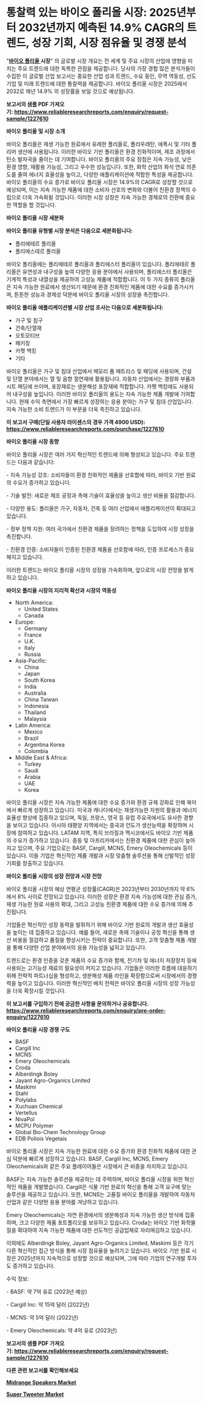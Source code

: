 <p><h1>통찰력 있는 바이오 폴리올 시장: 2025년부터 2032년까지 예측된 14.9% CAGR의 트렌드, 성장 기회, 시장 점유율 및 경쟁 분석</h1></p><p>"<strong><a href="https://www.reliableresearchreports.com/bio-polyols-r1227610?utm_campaign=105&utm_medium=7&utm_source=Github&utm_content=ia&utm_term=08012025&utm_id=bio-polyols">바이오 폴리올&nbsp;</a></strong><strong>시장</strong>" 의 글로벌 시장 개요는 전 세계 및 주요 시장의 산업에 영향을 미치는 주요 트렌드에 대한 독특한 관점을 제공합니다. 당사의 가장 경험 많은 분석가들이 수집한 이 글로벌 산업 보고서는 중요한 산업 성과 트렌드, 수요 동인, 무역 역동성, 선도 기업 및 미래 트렌드에 대한 통찰력을 제공합니다. 바이오 폴리올 시장은 2025에서 2032로 매년 14.9% 의 성장률을 보일 것으로 예상됩니다.&nbsp;</p>
<p><strong>보고서의 샘플 PDF 가져오기:&nbsp;<a href="https://www.reliableresearchreports.com/enquiry/request-sample/1227610?utm_campaign=105&utm_medium=7&utm_source=Github&utm_content=ia&utm_term=08012025&utm_id=bio-polyols">https://www.reliableresearchreports.com/enquiry/request-sample/1227610</a></strong></p>
<p><strong>바이오 폴리올 및 시장 소개</strong></p>
<p><p>바이오 폴리올은 재생 가능한 원료에서 유래한 폴리올로, 폴리우레탄, 에폭시 및 기타 폴리머 생산에 사용됩니다. 이러한 바이오 기반 폴리올은 환경 친화적이며, 제조 과정에서 탄소 발자국을 줄이는 데 기여합니다. 바이오 폴리올의 주요 장점은 지속 가능성, 낮은 환경 영향, 재활용 가능성, 그리고 우수한 성능입니다. 또한, 화학 산업의 화석 연료 의존도를 줄여 에너지 효율성을 높이고, 다양한 애플리케이션에 적합한 특성을 제공합니다. 바이오 폴리올의 수요 증가로 바이오 폴리올 시장은 14.9%의 CAGR로 성장할 것으로 예상되며, 이는 지속 가능한 제품에 대한 소비자 선호의 변화와 더불어 친환경 정책의 수립으로 더욱 가속화될 것입니다. 이러한 시장 성장은 지속 가능한 경제로의 전환에 중요한 역할을 할 것입니다.</p></p>
<p><strong>바이오 폴리올 시장 세분화</strong></p>
<p><strong>바이오 폴리올 유형별 시장 분석은 다음으로 세분화됩니다:</strong></p>
<p><ul><li>폴리에테르 폴리올</li><li>폴리에스테르 폴리올</li></ul></p>
<p><p>바이오 폴리올에는 폴리에테르 폴리올과 폴리에스터 폴리올이 있습니다. 폴리에테르 폴리올은 유연성과 내구성을 높여 다양한 응용 분야에서 사용되며, 폴리에스터 폴리올은 기계적 특성과 내열성을 제공하여 고성능 제품에 적합합니다. 이 두 가지 종류의 폴리올은 지속 가능한 원료에서 생산되기 때문에 환경 친화적인 제품에 대한 수요를 증가시키며, 튼튼한 성능과 경제성 덕분에 바이오 폴리올 시장의 성장을 촉진합니다.</p></p>
<p><strong>바이오 폴리올 애플리케이션별 시장 산업 조사는 다음으로 세분화됩니다:</strong></p>
<p><ul><li>가구 및 침구</li><li>건축/단열재</li><li>오토모티브</li><li>패키징</li><li>카펫 백킹</li><li>기타</li></ul></p>
<p><p>바이오 폴리올은 가구 및 침대 산업에서 메모리 폼 매트리스 및 패딩에 사용되며, 건설 및 단열 분야에서는 열 및 음향 절연재에 활용됩니다. 자동차 산업에서는 경량화 부품과 시트 패딩에 쓰이며, 포장재로는 생분해성 포장재에 적합합니다. 카펫 백킹에도 사용되어 내구성을 높입니다. 이러한 바이오 폴리올의 용도는 지속 가능한 제품 개발에 기여합니다. 현재 수익 측면에서 가장 빠르게 성장하는 응용 분야는 가구 및 침대 산업입니다. 지속 가능한 소비 트렌드가 이 부문을 더욱 촉진하고 있습니다.</p></p>
<p><strong>이 보고서 구매(단일 사용자 라이센스의 경우 가격 4900 USD): <a href="https://www.reliableresearchreports.com/purchase/1227610?utm_campaign=105&utm_medium=7&utm_source=Github&utm_content=ia&utm_term=08012025&utm_id=bio-polyols">https://www.reliableresearchreports.com/purchase/1227610</a></strong></p>
<p><strong>바이오 폴리올 시장 동향</strong></p>
<p><p>바이오 폴리올 시장은 여러 가지 혁신적인 트렌드에 의해 형성되고 있습니다. 주요 트렌드는 다음과 같습니다:</p><p>- 지속 가능성 강조: 소비자들이 환경 친화적인 제품을 선호함에 따라, 바이오 기반 원료의 수요가 증가하고 있습니다.</p><p>- 기술 발전: 새로운 제조 공정과 촉매 기술이 효율성을 높이고 생산 비용을 절감합니다.</p><p>- 다양한 용도: 폴리올은 가구, 자동차, 건축 등 여러 산업에서 애플리케이션이 확대되고 있습니다.</p><p>- 정부 정책 지원: 여러 국가에서 친환경 제품을 장려하는 정책을 도입하여 시장 성장을 촉진합니다.</p><p>- 친환경 인증: 소비자들이 인증된 친환경 제품을 선호함에 따라, 인증 프로세스가 중요해지고 있습니다.</p><p>이러한 트렌드는 바이오 폴리올 시장의 성장을 가속화하며, 앞으로의 시장 전망을 밝게 하고 있습니다.</p></p>
<p><strong>바이오 폴리올 시장의 지리적 확산과 시장의 역동성</strong></p>
<p><ul>
    <li>
        North America:
        <ul>
            <li>United States</li>
            <li>Canada</li>
        </ul>
    </li>
    <li>
        Europe:
        <ul>
            <li>Germany</li>
            <li>France</li>
            <li>U.K.</li>
            <li>Italy</li>
            <li>Russia</li>
        </ul>
    </li>
    <li>
        Asia-Pacific:
        <ul>
            <li>China</li>
            <li>Japan</li>
            <li>South Korea</li>
            <li>India</li>
            <li>Australia</li>
            <li>China Taiwan</li>
            <li>Indonesia</li>
            <li>Thailand</li>
            <li>Malaysia</li>
        </ul>
    </li>
    <li>
        Latin America:
        <ul>
            <li>Mexico</li>
            <li>Brazil</li>
            <li>Argentina Korea</li>
            <li>Colombia</li>
        </ul>
    </li>
    <li>
        Middle East & Africa:
        <ul>
            <li>Turkey</li>
            <li>Saudi</li>
            <li>Arabia</li>
            <li>UAE</li>
            <li>Korea</li>
        </ul>
    </li>
    </ul></p>
<p><p>바이오 폴리올 시장은 지속 가능한 제품에 대한 수요 증가와 환경 규제 강화로 인해 북미에서 빠르게 성장하고 있습니다. 미국과 캐나다에서는 재생가능한 자원의 활용과 에너지 효율성 향상에 집중하고 있으며, 독일, 프랑스, 영국 등 유럽 주요국에서도 유사한 경향을 보이고 있습니다. 아시아 태평양 지역에서는 중국과 인도가 생산능력을 확장하며 시장에 참여하고 있습니다. LATAM 지역, 특히 브라질과 멕시코에서도 바이오 기반 제품의 수요가 증가하고 있습니다. 중동 및 아프리카에서는 친환경 제품에 대한 관심이 높아지고 있으며, 주요 기업으로는 BASF, Cargill, MCNS, Emery Oleochemicals 등이 있습니다. 이들 기업은 혁신적인 제품 개발과 시장 맞춤형 솔루션을 통해 산발적인 성장 기회를 창출하고 있습니다.</p></p>
<p><strong>바이오 폴리올 시장의 성장 전망과 시장 전망</strong></p>
<p><p>바이오 폴리올 시장의 예상 연평균 성장률(CAGR)은 2023년부터 2030년까지 약 6%에서 8% 사이로 전망되고 있습니다. 이러한 성장은 환경 지속 가능성에 대한 관심 증가, 재생 가능한 원료 사용의 확대, 그리고 고성능 친환경 제품에 대한 수요 증가에 의해 추진됩니다.</p><p>기업들은 혁신적인 성장 동력을 발휘하기 위해 바이오 기반 원료의 개발과 생산 효율성을 높이는 데 집중하고 있습니다. 예를 들어, 새로운 촉매 기술이나 공정 혁신을 통해 생산 비용을 절감하고 품질을 향상시키는 전략이 중요합니다. 또한, 고객 맞춤형 제품 개발을 통해 다양한 산업 분야에서의 응용 가능성을 넓히고 있습니다.</p><p>트렌드로는 환경 인증을 갖춘 제품의 수요 증가와 함께, 전기차 및 에너지 저장장치 등에 사용되는 고기능성 재료의 필요성이 커지고 있습니다. 기업들은 이러한 흐름에 대응하기 위해 전략적 파트너십을 형성하고, 생분해성 제품 라인을 확장함으로써 시장에서의 경쟁력을 높이고 있습니다. 이러한 혁신적인 배치 전략은 바이오 폴리올 시장의 성장 가능성을 더욱 확장시킬 것입니다.</p></p>
<p><strong>이 보고서를 구입하기 전에 궁금한 사항을 문의하거나 공유합니다. <a href="https://www.reliableresearchreports.com/enquiry/pre-order-enquiry/1227610?utm_campaign=105&utm_medium=7&utm_source=Github&utm_content=ia&utm_term=08012025&utm_id=bio-polyols">https://www.reliableresearchreports.com/enquiry/pre-order-enquiry/1227610</a></strong></p>
<p><strong>바이오 폴리올 시장 경쟁 구도</strong></p>
<p><ul><li>BASF</li><li>Cargill Inc</li><li>MCNS</li><li>Emery Oleochemicals</li><li>Croda</li><li>Alberdingk Boley</li><li>Jayant Agro-Organics Limited</li><li>Maskimi</li><li>Stahl</li><li>Polylabs</li><li>Xuchuan Chemical</li><li>Vertellus</li><li>NivaPol</li><li>MCPU Polymer</li><li>Global Bio-Chem Technology Group</li><li>EDB Poliois Vegetais</li></ul></p>
<p><p>바이오 폴리올 시장은 지속 가능한 원료에 대한 수요 증가와 환경 친화적 제품에 대한 관심 덕분에 빠르게 성장하고 있습니다. BASF, Cargill Inc, MCNS, Emery Oleochemicals와 같은 주요 플레이어들은 시장에서 큰 비중을 차지하고 있습니다. </p><p>BASF는 지속 가능한 솔루션을 제공하는 데 주력하며, 바이오 폴리올 시장을 위한 혁신적인 제품을 개발했습니다. Cargill은 식물 기반 원료의 혁신을 통해 고객 요구에 맞는 솔루션을 제공하고 있습니다. 또한, MCNS는 고품질 바이오 폴리올을 개발하여 자동차 산업과 같은 다양한 응용 분야를 겨냥하고 있습니다. </p><p>Emery Oleochemicals는 자연 환경에서의 생분해성과 지속 가능한 생산 방식에 집중하며, 크고 다양한 제품 포트폴리오를 보유하고 있습니다. Croda는 바이오 기반 화학물질을 확대하여 지속 가능한 제품에 대한 선도적인 공급업체로 자리매김하고 있습니다. </p><p>이외에도 Alberdingk Boley, Jayant Agro-Organics Limited, Maskimi 등은 각기 다른 혁신적인 접근 방식을 통해 시장 점유율을 늘려가고 있습니다. 바이오 기반 원료 시장은 2025년까지 지속적으로 성장할 것으로 예상되며, 그에 따라 기업의 연구개발 투자도 증가하고 있습니다. </p><p>수익 정보:</p><p>- BASF: 약 7억 유로 (2023년 예상)</p><p>- Cargill Inc: 약 15억 달러 (2022년)</p><p>- MCNS: 약 5억 달러 (2022년)</p><p>- Emery Oleochemicals: 약 4억 유로 (2023년)</p></p>
<p><strong>보고서의 샘플 PDF 가져오기:&nbsp;<a href="https://www.reliableresearchreports.com/enquiry/request-sample/1227610?utm_campaign=105&utm_medium=7&utm_source=Github&utm_content=ia&utm_term=08012025&utm_id=bio-polyols">https://www.reliableresearchreports.com/enquiry/request-sample/1227610</a></strong></p>
<p><strong></strong></p>
<p><strong></strong></p>
<p><strong></strong></p>
<p><strong></strong></p>
<p><strong>다른 관련 보고서를 확인해보세요</strong></p>
<p><strong><p><a href="https://github.com/hartsockdonnette82/Market-Research-Report-List-1/blob/main/midrange-speakers-market.md?utm_campaign=105&utm_medium=7&utm_source=Github&utm_content=ia&utm_term=08012025&utm_id=bio-polyols">Midrange Speakers Market</a></p><p><a href="https://github.com/arionmp/Market-Research-Report-List-5/blob/main/super-tweeter-market.md?utm_campaign=105&utm_medium=7&utm_source=Github&utm_content=ia&utm_term=08012025&utm_id=bio-polyols">Super Tweeter Market</a></p></strong></p>
<p></p>